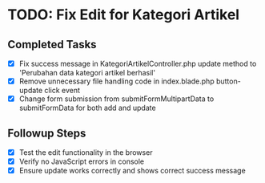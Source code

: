 # TODO: Fix Edit for Kategori Artikel

## Completed Tasks
- [x] Fix success message in KategoriArtikelController.php update method to 'Perubahan data kategori artikel berhasil'
- [x] Remove unnecessary file handling code in index.blade.php button-update click event
- [x] Change form submission from submitFormMultipartData to submitFormData for both add and update

## Followup Steps
- [x] Test the edit functionality in the browser
- [x] Verify no JavaScript errors in console
- [x] Ensure update works correctly and shows correct success message
